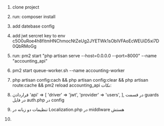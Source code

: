 1. clone project
2. run: composer install
3. add datebase config
4. add jwt sercret key to env
    c5O0uRoe4h8fitmHNChmocNtZeUg2JYETWk1sOblVFAoEcWEUiD5xi7D0QbRMoGg

5. run: pm2 start "php artisan serve --host=0.0.0.0 --port=8000" --name "accounting_api"
6. pm2 start queue-worker.sh --name accounting-worker
7. php artisan config:cach && php artisan config:clear && php artisan route:cache && pm2 reload accounting_api
نکات:

1. قراردادن
'api' => [
    'driver' => 'jwt',
    'provider' => 'users',
],
در قسمت 
guards
در فایل auth.php
در config

2. تنظیمات دو زبانه در Localization.php 
در middlware
هستش

3. 
